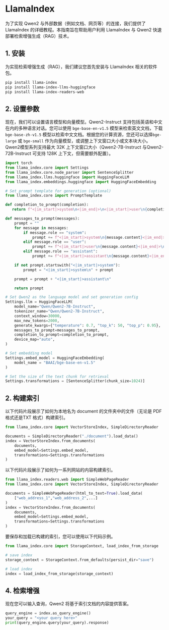 # LlamaIndex

为了实现 Qwen2 与外部数据（例如文档、网页等）的连接，我们提供了 LlamaIndex 的详细教程。本指南旨在帮助用户利用 LlamaIndex 与 Qwen2 快速部署检索增强生成（RAG）技术。

## 1. 安装

为实现检索增强生成（RAG），我们建议您首先安装与 LlamaIndex 相关的软件包。

```bash linenums="1"
pip install llama-index
pip install llama-index-llms-huggingface
pip install llama-index-readers-web
```

## 2. 设置参数

现在，我们可以设置语言模型和向量模型。Qwen2-Instruct 支持包括英语和中文在内的多种语言对话。您可以使用 `bge-base-en-v1.5` 模型来检索英文文档，下载 `bge-base-zh-v1.5` 模型以检索中文文档。根据您的计算资源，您还可以选择`bge-large` 或 `bge-small` 作为向量模型，或调整上下文窗口大小或文本块大小。Qwen2模型系列支持最大 32K 上下文窗口大小（Qwen2-7B-Instruct 与Qwen2-72B-Instruct 可支持 128K 上下文，但需要额外配置）。

```python linenums="1"
import torch
from llama_index.core import Settings
from llama_index.core.node_parser import SentenceSplitter
from llama_index.llms.huggingface import HuggingFaceLLM
from llama_index.embeddings.huggingface import HuggingFaceEmbedding

# Set prompt template for generation (optional)
from llama_index.core import PromptTemplate

def completion_to_prompt(completion):
   return f"<|im_start|>system\n<|im_end|>\n<|im_start|>user\n{completion}<|im_end|>\n<|im_start|>assistant\n"

def messages_to_prompt(messages):
    prompt = ""
    for message in messages:
        if message.role == "system":
            prompt += f"<|im_start|>system\n{message.content}<|im_end|>\n"
        elif message.role == "user":
            prompt += f"<|im_start|>user\n{message.content}<|im_end|>\n"
        elif message.role == "assistant":
            prompt += f"<|im_start|>assistant\n{message.content}<|im_end|>\n"

    if not prompt.startswith("<|im_start|>system"):
        prompt = "<|im_start|>system\n" + prompt

    prompt = prompt + "<|im_start|>assistant\n"

    return prompt

# Set Qwen2 as the language model and set generation config
Settings.llm = HuggingFaceLLM(
    model_name="Qwen/Qwen2-7B-Instruct",
    tokenizer_name="Qwen/Qwen2-7B-Instruct",
    context_window=30000,
    max_new_tokens=2000,
    generate_kwargs={"temperature": 0.7, "top_k": 50, "top_p": 0.95},
    messages_to_prompt=messages_to_prompt,
    completion_to_prompt=completion_to_prompt,
    device_map="auto",
)

# Set embedding model
Settings.embed_model = HuggingFaceEmbedding(
    model_name = "BAAI/bge-base-en-v1.5"
)

# Set the size of the text chunk for retrieval
Settings.transformations = [SentenceSplitter(chunk_size=1024)]
```

## 2. 构建索引

以下代码片段展示了如何为本地名为 document 的文件夹中的文件（无论是 PDF 格式还是TXT 格式）构建索引。

```python linenums="1"
from llama_index.core import VectorStoreIndex, SimpleDirectoryReader

documents = SimpleDirectoryReader("./document").load_data()
index = VectorStoreIndex.from_documents(
    documents,
    embed_model=Settings.embed_model,
    transformations=Settings.transformations
)
```

以下代码片段展示了如何为一系列网站的内容构建索引。

```python linenums="1"
from llama_index.readers.web import SimpleWebPageReader
from llama_index.core import VectorStoreIndex, SimpleDirectoryReader

documents = SimpleWebPageReader(html_to_text=True).load_data(
    ["web_address_1","web_address_2",...]
)
index = VectorStoreIndex.from_documents(
    documents,
    embed_model=Settings.embed_model,
    transformations=Settings.transformations
)
```

要保存和加载已构建的索引，您可以使用以下代码示例。

```python linenums="1"
from llama_index.core import StorageContext, load_index_from_storage

# save index
storage_context = StorageContext.from_defaults(persist_dir="save")

# load index
index = load_index_from_storage(storage_context)
```

## 4. 检索增强

现在您可以输入查询，Qwen2 将基于索引文档的内容提供答案。

```python linenums="1"
query_engine = index.as_query_engine()
your_query = "<your query here>"
print(query_engine.query(your_query).response)
```